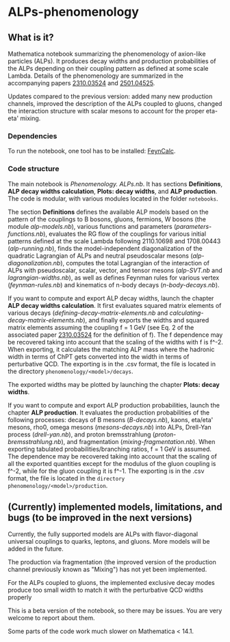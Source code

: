 # ALPs-phenomenology

## What is it?

Mathematica notebook summarizing the phenomenology of axion-like particles (ALPs). It produces decay widths and production probabilities of the ALPs depending on their coupling pattern as defined at some scale Lambda. Details of the phenomenology are summarized in the accompanying papers [2310.03524](https://arxiv.org/abs/2310.03524) and [2501.04525](https://arxiv.org/abs/2501.04525).

Updates compared to the previous version: added many new production channels, improved the description of the ALPs coupled to gluons, changed the interaction structure with scalar mesons to account for the proper eta-eta' mixing. 


### Dependencies

To run the notebook, one tool has to be installed: [FeynCalc](https://feyncalc.github.io/). 

### Code structure

The main notebook is _Phenomenology. ALPs.nb_. It has sections **Definitions**, **ALP decay widths calculation**, **Plots: decay widths**, and **ALP production**. The code is modular, with various modules located in the folder `notebooks`. 

The section **Definitions** defines the available ALP models based on the pattern of the couplings to B bosons, gluons, fermions, W bosons (the module _alp-models.nb_), various functions and parameters (_parameters-functions.nb_), evaluates the RG flow of the couplings for various initial patterns defined at the scale Lambda following 2110.10698 and 1708.00443 (_alp-running.nb_), finds the model-independent diagonalization of the quadratic Lagrangian of ALPs and neutral pseudoscalar mesons (_alp-diagonalization.nb_), computes the total Lagrangian of the interaction of ALPs with pseudoscalar, scalar, vector, and tensor mesons (_alp-SVT.nb_ and _lagrangian-widths.nb_), as well as defines Feynman rules for various vertex (_feynman-rules.nb_) and kinematics of n-body decays (_n-body-decays.nb_). 

If you want to compute and export ALP decay widths, launch the chapter **ALP decay widths calculation**. It first evaluates squared matrix elements of various decays (_defining-decay-matrix-elements.nb_ and _calculating-decay-matrix-elements.nb_), and finally exports the widths and squared matrix elements assuming the coupling f = 1 GeV (see Eq. 2 of the associated paper [2310.03524](https://arxiv.org/abs/2310.03524) for the definition of f). The f dependence may be recovered taking into account that the scaling of the widths with f is f^-2. When exporting, it calculates the matching ALP mass where the hadronic width in terms of ChPT gets converted into the width in terms of perturbative QCD. The exporting is in the .csv format, the file is located in the directory `phenomenology/<model>/decays`. 

The exported widths may be plotted by launching the chapter **Plots: decay widths**. 

If you want to compute and export ALP production probabilities, launch the chapter **ALP production**. It evaluates the production probabilities of the following processes: decays of B mesons (_B-decays.nb_), kaons, eta/eta' mesons, rho0, omega mesons (_mesons-decays.nb_) into ALPs, Drell-Yan process (_drell-yan.nb_), and proton bremsstrahlung (_proton-bremsstrahlung.nb_), and fragmentation (_mixing-fragmentation.nb_). When exporting tabulated probabilities/branching ratios, f = 1 GeV is assumed. The dependence may be recovered taking into account that the scaling of all the exported quantities except for the modulus of the gluon coupling is f^-2, while for the gluon coupling it is f^-1. The exporting is in the .csv format, the file is located in the `directory phenomenology/<model>/production`.


## (Currently) implemented models, limitations, and bugs (to be improved in the next versions)

Currently, the fully supported models are ALPs with flavor-diagonal universal couplings to quarks, leptons, and gluons. More models will be added in the future.

The production via fragmentation (the improved version of the production channel previously known as "Mixing") has not yet been implemented.

For the ALPs coupled to gluons, the implemented exclusive decay modes produce too small width to match it with the perturbative QCD widths properly

This is a beta version of the notebook, so there may be issues. You are very welcome to report about them.

Some parts of the code work much slower on Mathematica < 14.1.
 
